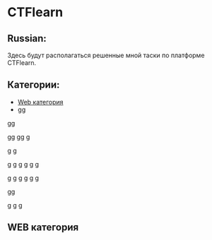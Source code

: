 # CTFlearn
## Russian:
Здесь будут располагаться решенные мной таски по платформе CTFlearn.
## Категории:
- [Web категория](#WEB)
- gg

gg

gg
gg
g

g
g

g
g
g
g
g
g

g
g
g
g
g
g

gg

g
g
g
## WEB категория
